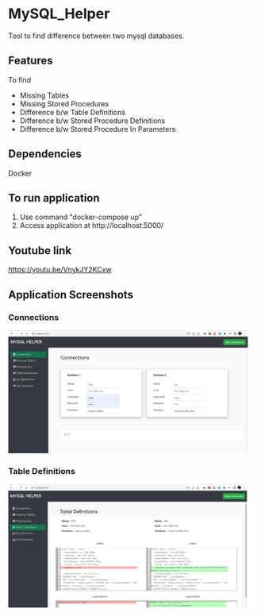 # MySQL_Helper
Tool to find difference between two mysql databases.

## Features
To find
* Missing Tables
* Missing Stored Procedures
* Difference b/w Table Definitions
* Difference b/w Stored Procedure Definitions
* Difference b/w Stored Procedure In Parameters

## Dependencies
Docker

## To run application
1. Use command "docker-compose up"
2. Access application at http://localhost:5000/

## Youtube link
https://youtu.be/VnykJY2KCxw

## Application Screenshots

### Connections
![](images/img1.png)

### Table Definitions
![](images/img2.png)
